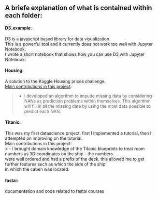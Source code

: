 ## A briefe explanation of what is contained within each folder:

#### D3_example:<br>
  D3 is a javascript based library for data visualization.<br>
  This is a powerful tool and it currently does not work too well with Jupyter Notebook.<br>
  I wrote a short notebook that shows how you can use D3 with Jupyter Notebook.<br>
  

#### Housing:<br>
  A solution to the Kaggle Housing prices challenge.<br>
  <u>Main contributions in this project</u>:<br>
  > - I developed an algorithm to impude missing data by considering NANs as prediction problems within themselves.  This algorithm will fill in all the missing data by using the most data possible to predict each NAN.<br>

#### Titanic:<br>
  This was my first datascience project, first I implemented a tutorial, then I attempted on  improving on the tutorial.<br>
  Main contributions in this project:<br>
    > - I brought domain knowledge of the Titanic blueprints to treat room numbers as 3D coordinates on the ship - the numbers<br>
    were well ordered and had a prefix of the deck, this allowed me to get further features such as which the side of the ship<br>
    in which the caben was located.<br>

#### fastai:<br>
  documentation and code related to fastai courses

